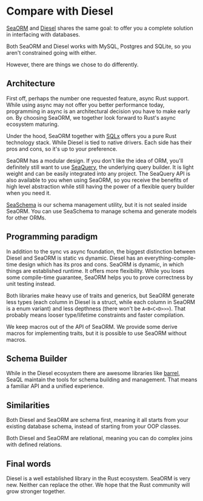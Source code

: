# Compare with Diesel

[SeaORM](https://crates.io/crates/sea-orm) and [Diesel](https://crates.io/crates/diesel) shares the same goal: to offer you a complete solution in interfacing with databases.

Both SeaORM and Diesel works with MySQL, Postgres and SQLite, so you aren't constrained going with either.

However, there are things we chose to do differently.

## Architecture

First off, perhaps the number one requested feature, async Rust support. While using async may not offer you better performance today, programming in async is an architectural decision you have to make early on. By choosing SeaORM, we together look forward to Rust's async ecosystem maturing.

Under the hood, SeaORM together with [SQLx](https://crates.io/crates/sqlx) offers you a pure Rust technology stack. While Diesel is tied to native drivers. Each side has their pros and cons, so it's up to your preference.

SeaORM has a modular design. If you don't like the idea of ORM, you'll definitely still want to use [SeaQuery](https://crates.io/crates/sea-query), the underlying query builder. It is light weight and can be easily integrated into any project. The SeaQuery API is also available to you when using SeaORM, so you receive the benefits of high level abstraction while still having the power of a flexible query builder when you need it.

[SeaSchema](https://crates.io/crates/sea-schema) is our schema management utility, but it is not sealed inside SeaORM. You can use SeaSchema to manage schema and generate models for other ORMs.

## Programming paradigm

In addition to the sync vs async foundation, the biggest distinction between Diesel and SeaORM is static vs dynamic. Diesel has an everything-compile-time design which has its pros and cons. SeaORM is dynamic, in which things are established runtime. It offers more flexibility. While you loses some compile-time guarantee, SeaORM helps you to prove correctness by unit testing instead.

Both libraries make heavy use of traits and generics, but SeaORM generate less types (each column in Diesel is a struct, while each column in SeaORM is a enum variant) and less depthness (there won't be `A<B<C<D>>>`). That probably means looser type/lifetime constraints and faster compilation.

We keep macros out of the API of SeaORM. We provide some derive macros for implementing traits, but it is possible to use SeaORM without macros.

## Schema Builder

While in the Diesel ecosystem there are awesome libraries like [barrel](https://crates.io/crates/barrel), SeaQL maintain the tools for schema building and management. That means a familiar API and a unified experience.

## Similarities

Both Diesel and SeaORM are schema first, meaning it all starts from your existing database schema, instead of starting from your OOP classes.

Both Diesel and SeaORM are relational, meaning you can do complex joins with defined relations.

## Final words

Diesel is a well established library in the Rust ecosystem. SeaORM is very new. Neither can replace the other. We hope that the Rust community will grow stronger together.
